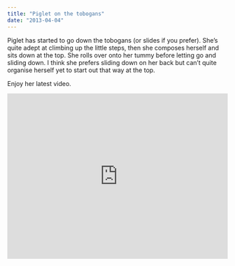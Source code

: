 ```yaml
---
title: "Piglet on the tobogans"
date: "2013-04-04"
---
```


Piglet has started to go down the tobogans (or slides if you prefer). She’s quite adept at climbing up the little steps, then she composes herself and sits down at the top. She rolls over onto her tummy before letting go and sliding down. I think she prefers sliding down on her back but can’t quite organise herself yet to start out that way at the top.

Enjoy her latest video.

<div style="padding:75% 0 0 0;position:relative;"><iframe src="https://player.vimeo.com/video/63244584?title=0&amp;byline=0&amp;portrait=0&amp;badge=0&amp;autopause=0&amp;player_id=0&amp;app_id=58479" frameborder="0" allow="autoplay; fullscreen; picture-in-picture; clipboard-write" style="position:absolute;top:0;left:0;width:100%;height:100%;" title="Riu Goes For A Slide"></iframe></div><script src="https://player.vimeo.com/api/player.js"></script>

